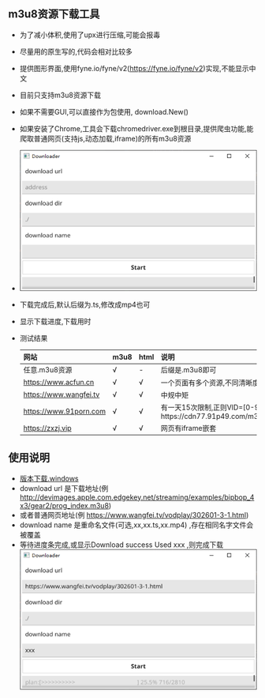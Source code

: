 ## m3u8资源下载工具
* 为了减小体积,使用了upx进行压缩,可能会报毒
* 尽量用的原生写的,代码会相对比较多
* 提供图形界面,使用fyne.io/fyne/v2(https://fyne.io/fyne/v2)实现,不能显示中文
* 目前只支持m3u8资源下载
* 如果不需要GUI,可以直接作为包使用, download.New()
* 如果安装了Chrome,工具会下载chromedriver.exe到根目录,提供爬虫功能,能爬取普通网页(支持js,动态加载,iframe)的所有m3u8资源
* ![](doc/downloader.png)
* 下载完成后,默认后缀为.ts,修改成mp4也可
* 显示下载进度,下载用时
* 测试结果

  |网站|m3u8|html|说明|
  |---|---|---|---|
  |任意.m3u8资源|√|-|后缀是.m3u8即可|
  |https://www.acfun.cn|√|√|一个页面有多个资源,不同清晰度,会全部下载|
  |https://www.wangfei.tv|√|√|中规中矩|
  |https://www.91porn.com|√|√|有一天15次限制,正则VID=[0-9]+,得到https://cdn77.91p49.com/m3u8/%s/%s.m3u8|
  |https://zxzj.vip|√|√|网页有iframe嵌套|

## 使用说明
* [版本下载.windows](https://github.com/injoyai/downloader/releases )
* download url 是下载地址(例 http://devimages.apple.com.edgekey.net/streaming/examples/bipbop_4x3/gear2/prog_index.m3u8)
* 或者普通网页地址(例 https://www.wangfei.tv/vodplay/302601-3-1.html)
* download name 是重命名文件(可选,xx,xx.ts,xx.mp4) ,存在相同名字文件会被覆盖
* 等待进度条完成,或显示Download success Used xxx ,则完成下载
  ![](doc/plan.png)
